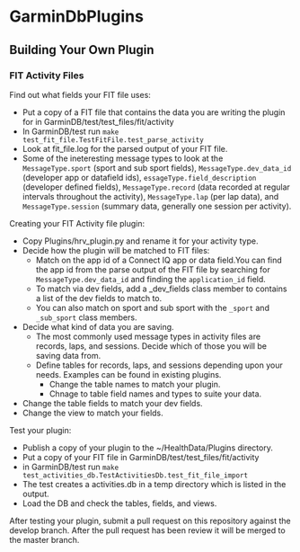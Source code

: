 # GarminDbPlugins

## Building Your Own Plugin

### FIT Activity Files

Find out what fields your FIT file uses:
- Put a copy of a FIT file that contains the data you are writing the plugin for in GarminDB/test/test_files/fit/activity
- In GarminDB/test run `make test_fit_file.TestFitFile.test_parse_activity`
- Look at fit_file.log for the parsed output of your FIT file.
- Some of the ineteresting message types to look at the `MessageType.sport` (sport and sub sport fields), `MessageType.dev_data_id` (developer app or datafield ids), `essageType.field_description` (developer defined fields), `MessageType.record` (data recorded at regular intervals throughout the activity), `MessageType.lap` (per lap data), and `MessageType.session` (summary data, generally one session per activity).

Creating your FIT Activity file plugin:
- Copy Plugins/hrv_plugin.py and rename it for your activity type.
- Decide how the plugin will be matched to FIT files:
  - Match on the app id of a Connect IQ app or data field.You can find the app id from the parse output of the FIT file by searching for `MessageType.dev_data_id` and finding the `application_id` field.
  - To match via dev fields, add a _dev_fields class member to contains a list of the dev fields to match to.
  - You can also match on sport and sub sport with the `_sport` and `_sub_sport` class members.
- Decide what kind of data you are saving.
  - The most commonly used message types in activity files are records, laps, and sessions. Decide which of those you will be saving data from.
  - Define tables for records, laps, and sessions depending upon your needs. Examples can be found in existing plugins.
    - Change the table names to match your plugin.
    - Chnage to table field names and types to suite your data. 
- Change the table fields to match your dev fields.
- Change the view to match your fields.

Test your plugin:
- Publish a copy of your plugin to the ~/HealthData/Plugins directory.
- Put a copy of your FIT file in GarminDB/test/test_files/fit/activity
- in GarminDB/test run `make test_activities_db.TestActivitiesDb.test_fit_file_import`
- The test creates a activities.db in a temp directory which is listed in the output.
- Load the DB and check the tables, fields, and views.

After testing your plugin, submit a pull request on this repository against the develop branch. After the pull request has been review it will be merged to the master branch.
